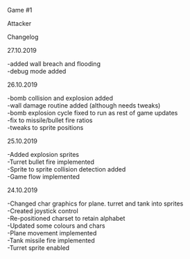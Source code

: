 Game #1

Attacker

Changelog

27.10.2019

-added wall breach and flooding  
-debug mode added  

26.10.2019

-bomb collision and explosion added  
-wall damage routine added (although needs tweaks)  
-bomb explosion cycle fixed to run as rest of game updates  
-fix to missile/bullet fire ratios  
-tweaks to sprite positions

25.10.2019

-Added explosion sprites  
-Turret bullet fire implemented  
-Sprite to sprite collision detection added  
-Game flow implemented  

24.10.2019

-Changed char graphics for plane. turret and tank into sprites  
-Created joystick control  
-Re-positioned charset to retain alphabet  
-Updated some colours and chars  
-Plane movement implemented  
-Tank missile fire implemented  
-Turret sprite enabled  
